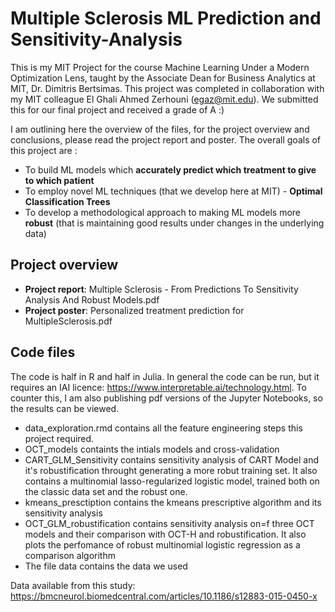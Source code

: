 # Multiple Sclerosis ML Prediction and Sensitivity-Analysis

This is my MIT Project for the course Machine Learning Under a Modern Optimization Lens, taught by the Associate Dean for Business Analytics at MIT, Dr. Dimitris Bertsimas. This project was completed in collaboration with my MIT colleague El Ghali Ahmed Zerhouni (egaz@mit.edu). We submitted this for our final project and received a grade of A :) 

I am outlining here the overview of the files, for the project overview and conclusions, please read the project report and poster. The overall goals of this project are :
- To build ML models which **accurately predict which treatment to give to which patient**
- To employ novel ML techniques (that we develop here at MIT) - **Optimal Classification Trees**
- To develop a methodological approach to making ML models more **robust** (that is maintaining good results under changes in the underlying data)

## Project overview 
- **Project report**: Multiple Sclerosis - From Predictions To Sensitivity Analysis And Robust Models.pdf
- **Project poster**: Personalized treatment prediction for MultipleSclerosis.pdf

## Code files 
The code is half in R and half in Julia. In general the code can be run, but it requires an IAI licence: https://www.interpretable.ai/technology.html. To counter this, I am also publishing pdf versions of the Jupyter Notebooks, so the results can be viewed.

- data_exploration.rmd contains all the feature engineering steps this project required. 
- OCT_models containts the intials models and cross-validation
- CART_GLM_Sensitivity contains sensitivity analysis of CART Model and it's robustification throught generating a more robut training set. It also contains a multinomial lasso-regularized logistic model, trained both on the classic data set and the robust one.
- kmeans_presctiption contains the kmeans prescriptive algorithm and its sensitivity analysis
- OCT_GLM_robustification contains sensitivity analysis on=f three OCT models and their comparison with OCT-H and robustification. It also plots the perfomance of robust multinomial logistic regression as a comparison algorithm
- The file data contains the data we used


Data available from this study: https://bmcneurol.biomedcentral.com/articles/10.1186/s12883-015-0450-x 
